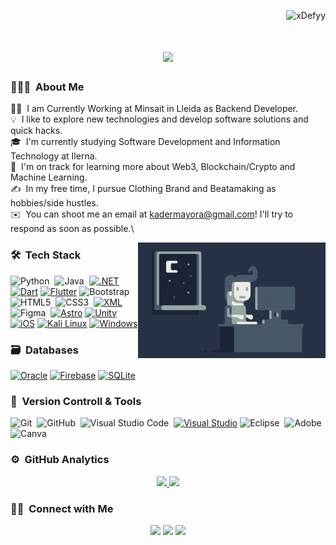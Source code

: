 <p align="right"> <img src="https://komarev.com/ghpvc/?username=xDefyy&label=Profile%20views&color=0e75b6&style=flat" alt="xDefyy" /> </p>
<h1 align="center">
    <img src="https://readme-typing-svg.herokuapp.com/?font=Righteous&size=35&center=true&vCenter=true&width=500&height=70&duration=4000&lines=Welcome!+👋+to+my+Profile;" />
</h1>

<!-- ## 👋 &nbsp;Hey there! I'm Kader Mayora -->

### 👨🏻‍💻 &nbsp;About Me

👨‍💻 &nbsp;I am Currently Working at Minsait in Lleida as Backend Developer.\
💡 &nbsp;I like to explore new technologies and develop software solutions and quick hacks.\
🎓 &nbsp;I'm currently studying Software Development and Information Technology at Ilerna.\
🌱 &nbsp;I'm on track for learning more about Web3, Blockchain/Crypto and Machine Learning.\
✍️ &nbsp;In my free time, I pursue Clothing Brand and Beatamaking as hobbies/side hustles.\
✉️ &nbsp;You can shoot me an email at kadermayora@gmail.com! I'll try to respond as soon as possible.\
<!--📄 &nbsp;Please have a look at my [Résumé](https://onedrive.live.com/?authkey=%21AKntgUe4LOwU4xA&id=2C11D5C642133C04%213605&cid=2C11D5C642133C04&parId=root&parQt=sharedby&o=OneUp) for more details about me. I'm open to feedback and suggestions!-->


<img alt="Night Coding" src="https://raw.githubusercontent.com/AVS1508/AVS1508/master/assets/Night-Coding.gif" align="right"/>

### 🛠 &nbsp;Tech Stack

![Python](https://img.shields.io/badge/python-3670A0?style=for-the-badge&logo=python&logoColor=ffdd54)&nbsp;
![Java](https://img.shields.io/badge/java-%23ED8B00.svg?style=for-the-badge&logo=java&logoColor=white)&nbsp;
[![.NET](https://img.shields.io/badge/.NET-512BD4?logo=dotnet&logoColor=fff)](#)
[![Dart](https://img.shields.io/badge/Dart-%230175C2.svg?logo=dart&logoColor=white)](#)
[![Flutter](https://img.shields.io/badge/Flutter-02569B?logo=flutter&logoColor=fff)](#)
![Bootstrap](https://img.shields.io/badge/bootstrap-%23563D7C.svg?style=for-the-badge&logo=bootstrap&logoColor=white)&nbsp;
![HTML5](https://img.shields.io/badge/html5-%23E34F26.svg?style=for-the-badge&logo=html5&logoColor=white)&nbsp;
![CSS3](https://img.shields.io/badge/css3-%231572B6.svg?style=for-the-badge&logo=css3&logoColor=white)&nbsp;
[![XML](https://img.shields.io/badge/XML-767C52?logo=xml&logoColor=fff)](#)
![Figma](https://img.shields.io/badge/figma-%23F24E1E.svg?style=for-the-badge&logo=figma&logoColor=white)&nbsp;
[![Astro](https://img.shields.io/badge/Astro-BC52EE?logo=astro&logoColor=fff)](#)
[![Unity](https://img.shields.io/badge/Unity-%23000000.svg?logo=unity&logoColor=white)](#)
[![iOS](https://img.shields.io/badge/iOS-000000?&logo=apple&logoColor=white)](#)
[![Kali Linux](https://img.shields.io/badge/Kali%20Linux-557C94?logo=kalilinux&logoColor=fff)](#)
[![Windows](https://custom-icon-badges.demolab.com/badge/Windows-0078D6?logo=windows11&logoColor=white)](#)

### 🗃 &nbsp;Databases

[![Oracle](https://custom-icon-badges.demolab.com/badge/Oracle-F80000?logo=oracle&logoColor=fff)](#)
[![Firebase](https://img.shields.io/badge/Firebase-039BE5?logo=Firebase&logoColor=white)](#)
[![SQLite](https://img.shields.io/badge/SQLite-%2307405e.svg?logo=sqlite&logoColor=white)](#)


### 🧰 &nbsp;Version Controll & Tools 

![Git](https://img.shields.io/badge/git-%23F05033.svg?style=for-the-badge&logo=git&logoColor=white)&nbsp;
![GitHub](https://img.shields.io/badge/github-%23121011.svg?style=for-the-badge&logo=github&logoColor=white)&nbsp;
![Visual Studio Code](https://img.shields.io/badge/Visual%20Studio%20Code-0078d7.svg?style=for-the-badge&logo=visual-studio-code&logoColor=white)&nbsp;
[![Visual Studio](https://custom-icon-badges.demolab.com/badge/Visual%20Studio-5C2D91.svg?&logo=visual-studio&logoColor=white)](#)
![Eclipse](https://img.shields.io/badge/Eclipse-FE7A16.svg?style=for-the-badge&logo=Eclipse&logoColor=white)&nbsp;
![Adobe](https://img.shields.io/badge/adobe-%23FF0000.svg?style=for-the-badge&logo=adobe&logoColor=white)&nbsp;
![Canva](https://img.shields.io/badge/Canva-%2300C4CC.svg?style=for-the-badge&logo=Canva&logoColor=white)&nbsp;

### ⚙️ &nbsp;GitHub Analytics

<p align="center">
  <a href="https://github.com/xDefyy">
    <img height="180em" src="https://github-readme-stats-eight-theta.vercel.app/api?username=xDefyy&show_icons=true&theme=algolia&include_all_commits=true&count_private=true"/>
  </a>
  <a href="https://github.com/xDefyy">
    <img height="180em" src="https://github-readme-stats-eight-theta.vercel.app/api/top-langs/?username=xDefyy&layout=compact&langs_count=8&theme=algolia"/>
  </a>
</p>

### 🤝🏻 &nbsp;Connect with Me

<p align="center">
<a href="https://www.linkedin.com/in/kadermayorawele/"><img src="https://img.shields.io/badge/-KaderMayora-0077B5?style=flat&logo=Linkedin&logoColor=white"/></a>
<a href="mailto:kadermayora@gmail.com"><img src="https://img.shields.io/badge/-xDefyy-D14836?style=flat&logo=Gmail&logoColor=white"/></a>
<a href="https://www.instagram.com/latekaderr/"><img src="https://img.shields.io/badge/-Latekaderr-E4405F?style=flat&logo=Instagram&logoColor=white"/></a>
</p>
